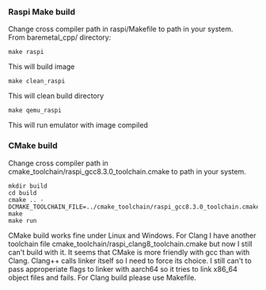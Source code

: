 ### Raspi Make build
Change cross compiler path in raspi/Makefile to path in your system.   
From baremetal_cpp/ directory:
 
```
make raspi
```

This will build image

```
make clean_raspi
```

This will clean build directory

```
make qemu_raspi
```
This will run emulator with image compiled

### CMake build
Change cross compiler path in cmake_toolchain/raspi_gcc8.3.0_toolchain.cmake to path in your system. 
```
mkdir build
cd build
cmake .. -DCMAKE_TOOLCHAIN_FILE=../cmake_toolchain/raspi_gcc8.3.0_toolchain.cmake
make
make run
```

CMake build works fine under Linux and Windows. For Clang I have another toolchain file cmake_toolchain/raspi_clang8_toolchain.cmake but now I still can't build with it. It seems that CMake is more friendly with gcc than with Clang. Clang++ calls linker itself so I need to force its choice. I still can't to pass approperiate flags to linker with aarch64 so it tries to link x86_64 object files and fails.
For Clang build please use Makefile.
